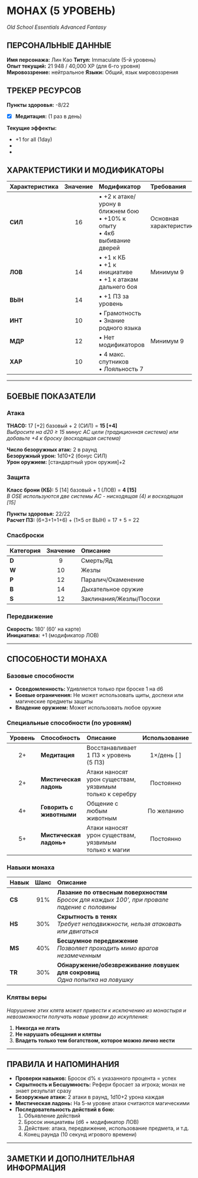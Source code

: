 # МОНАХ (5 УРОВЕНЬ)
*Old School Essentials Advanced Fantasy*

## ПЕРСОНАЛЬНЫЕ ДАННЫЕ
**Имя персонажа:** Лин Као
**Титул:** Immaculate (5-й уровень)  
**Опыт текущий:** 21 948 / 40,000 XP (для 6-го уровня)  
**Мировоззрение:** нейтральное
**Языки:** Общий, язык мировоззрения


## ТРЕКЕР РЕСУРСОВ

**Пункты здоровья:** -8/22  
- [x] **Медитация:**  (1 раз в день)

**Текущие эффекты:**
- +1 for all (1day)
- 
- 


## ХАРАКТЕРИСТИКИ И МОДИФИКАТОРЫ

| Характеристика | Значение | Модификатор | Требования |
|:---------------|:--------:|:------------|:-----------|
| **СИЛ** | 16 | • +2 к атаке/урону в ближнем бою<br>• +10% к опыту<br>• 4к6 выбивание дверей | Основная характеристика |
| **ЛОВ** | 14 | • +1 к КБ<br>• +1 к инициативе<br>• +1 к атакам дальнего боя | Минимум 9 |
| **ВЫН** | 14 | • +1 ПЗ за уровень | |
| **ИНТ** | 10 | • Грамотность<br>• Знание родного языка | |
| **МДР** | 12 | • Нет модификаторов | Минимум 9 |
| **ХАР** | 10 | • 4 макс. спутников<br>• Лояльность 7 | |

---

## БОЕВЫЕ ПОКАЗАТЕЛИ

### Атака
**THAC0:** 17 [+2] базовый + 2 (СИЛ) = **15 [+4]**  
*Выбросите на d20 ≥ 15 минус AC цели (традиционная система) или добавьте +4 к броску (восходящая система)*

**Число безоружных атак:** 2 в раунд  
**Безоружный урон:** 1d10+2 (бонус СИЛ)  
**Урон оружием:** [стандартный урон оружия]+2

### Защита
**Класс брони (КБ):** 5 [14] базовый + 1 (ЛОВ) = **4 [15]**  
*В OSE используются две системы AC - нисходящая (4) и восходящая [15]*

**Пункты здоровья:** 22/22  
**Расчет ПЗ:** (6+3+1+1+6) + (1×5 от ВЫН) = 17 + 5 = 22

### Спасброски

| Категория | Значение | Описание |
|:----------|:--------:|:---------|
| **D** | 9 | Смерть/Яд |
| **W** | 10 | Жезлы |
| **P** | 12 | Паралич/Окаменение |
| **B** | 14 | Дыхательное оружие |
| **S** | 12 | Заклинания/Жезлы/Посохи |

### Передвижение
**Скорость:** 180' (60' на карте)  
**Инициатива:** +1 (модификатор ЛОВ)

---

## СПОСОБНОСТИ МОНАХА

### Базовые способности
- **Осведомленность:** Удивляется только при броске 1 на d6
- **Боевые ограничения:** Не может использовать щиты, доспехи или магические предметы защиты
- **Владение оружием:** Может использовать любое оружие

### Специальные способности (по уровням)
| Уровень | Способность              | Описание                                                | Использование |
| :-----: | :----------------------- | :------------------------------------------------------ | :-----------: |
|   2+    | **Медитация**            | Восстанавливает 1 ПЗ × уровень (5 ПЗ)                   |  1×/день [ ]  |
|   2+    | **Мистическая ладонь**   | Атаки наносят урон существам, уязвимым только к серебру |   Постоянно   |
|   4+    | **Говорить с животными** | Общение с любым животным                                |  По желанию   |
|   5+    | **Мистическая ладонь+**  | Атаки наносят урон существам, уязвимым только к магии   |   Постоянно   |

### Навыки монаха

| Навык | Шанс | Описание |
|:------|:----:|:---------|
| **CS** | 91% | **Лазание по отвесным поверхностям**<br>*Бросок для каждых 100', при провале падение с половины* |
| **HS** | 30% | **Скрытность в тенях**<br>*Требует неподвижности, нельзя атаковать или двигаться* |
| **MS** | 40% | **Бесшумное передвижение**<br>*Позволяет проходить мимо врагов незамеченным* |
| **TR** | 30% | **Обнаружение/обезвреживание ловушек для сокровищ**<br>*Одна попытка на ловушку* |

### Клятвы веры
*Нарушение этих клятв может привести к исключению из монастыря и невозможности получать новые уровни до искупления:*

1. **Никогда не лгать**
2. **Не нарушать обещания и клятвы**
3. **Владеть только тем богатством, которое можно лично нести**

---

## ПРАВИЛА И НАПОМИНАНИЯ

- **Проверки навыков:** Бросок d% ≤ указанного процента = успех
- **Скрытность и Бесшумность:** Рефери бросает за игрока; монах не знает результат сразу
- **Безоружные атаки:** 2 атаки в раунд, 1d10+2 урона каждая
- **Мистическая ладонь:** На 5-м уровне атаки считаются магическими
- **Последовательность действий в бою:**
  1. Объявление действий
  2. Бросок инициативы (d6 + модификатор ЛОВ)
  3. Действие: атака, передвижение, использование предмета, и т.д.
  4. Конец раунда (10 секунд игрового времени)

---

## ЗАМЕТКИ И ДОПОЛНИТЕЛЬНАЯ ИНФОРМАЦИЯ
